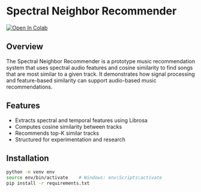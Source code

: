 # Spectral Neighbor Recommender

[![Open In Colab](https://colab.research.google.com/assets/colab-badge.svg)](https://colab.research.google.com/drive/1o6_YSl7K44pgO8PPFZSlLrq9fVHS7qql?usp=sharing)


## Overview
The Spectral Neighbor Recommender is a prototype music recommendation system that uses spectral audio features and cosine similarity to find songs that are most similar to a given track. It demonstrates how signal processing and feature-based similarity can support audio-based music recommendations.

## Features
- Extracts spectral and temporal features using Librosa
- Computes cosine similarity between tracks
- Recommends top-K similar tracks
- Structured for experimentation and research

## Installation
```bash
python -m venv env
source env/bin/activate    # Windows: env\Scripts\activate
pip install -r requirements.txt
